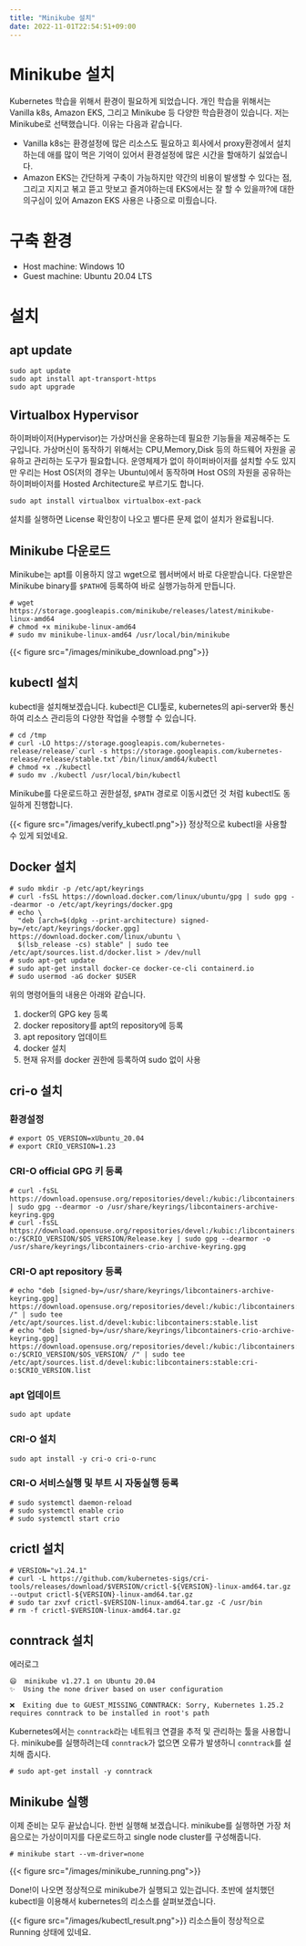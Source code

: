 ```yaml
---
title: "Minikube 설치"
date: 2022-11-01T22:54:51+09:00
---
```


# Minikube 설치
 Kubernetes 학습을 위해서 환경이 필요하게 되었습니다. 개인 학습을 위해서는 Vanilla k8s, Amazon EKS, 그리고 Minikube 등 다양한 학습환경이 있습니다. 저는 Minikube로 선택했습니다. 이유는 다음과 같습니다.
 - Vanilla k8s는 환경설정에 많은 리소스도 필요하고 회사에서 proxy환경에서 설치하는데 애를 많이 먹은 기억이 있어서 환경설정에 많은 시간을 할애하기 싫었습니다.
 - Amazon EKS는 간단하게 구축이 가능하지만 약간의 비용이 발생할 수 있다는 점, 그리고 지지고 볶고 뜯고 맛보고 즐겨야하는데 EKS에서는 잘 할 수 있을까?에 대한 의구심이 있어 Amazon EKS 사용은 나중으로 미뤘습니다.
 
# 구축 환경
- Host machine: Windows 10
- Guest machine: Ubuntu 20.04 LTS

# 설치
## apt update
```
sudo apt update
sudo apt install apt-transport-https
sudo apt upgrade
```
## Virtualbox Hypervisor
하이퍼바이저(Hypervisor)는 가상머신을 운용하는데 필요한 기능들을 제공해주는 도구입니다. 가상머신이 동작하기 위해서는 CPU,Memory,Disk 등의 하드웨어 자원을 공유하고 관리하는 도구가 필요합니다. 운영체제가 없이 하이퍼바이저를 설치할 수도 있지만 우리는 Host OS(저의 경우는 Ubuntu)에서 동작하며 Host OS의 자원을 공유하는 하이퍼바이저를 Hosted Architecture로 부르기도 합니다.
```
sudo apt install virtualbox virtualbox-ext-pack
```

설치를 실행하면 License 확인창이 나오고 별다른 문제 없이 설치가 완료됩니다.

## Minikube 다운로드
Minikube는 apt를 이용하지 않고 wget으로 웹서버에서 바로 다운받습니다. 다운받은 Minikube binary를 `$PATH`에 등록하여 바로 실행가능하게 만듭니다.
```
# wget https://storage.googleapis.com/minikube/releases/latest/minikube-linux-amd64
# chmod +x minikube-linux-amd64
# sudo mv minikube-linux-amd64 /usr/local/bin/minikube
```
{{< figure src="/images/minikube_download.png">}}

## kubectl 설치
kubectl을 설치해보겠습니다. kubectl은 CLI툴로, kubernetes의 api-server와 통신하여 리소스 관리등의 다양한 작업을 수행할 수 있습니다.
```
# cd /tmp
# curl -LO https://storage.googleapis.com/kubernetes-release/release/`curl -s https://storage.googleapis.com/kubernetes-release/release/stable.txt`/bin/linux/amd64/kubectl
# chmod +x ./kubectl
# sudo mv ./kubectl /usr/local/bin/kubectl
```
Minikube를 다운로드하고 권한설정, `$PATH` 경로로 이동시켰던 것 처럼 kubectl도 동일하게 진행합니다.

{{< figure src="/images/verify_kubectl.png">}}
정상적으로 kubectl을 사용할 수 있게 되었네요. 

## Docker 설치

```
# sudo mkdir -p /etc/apt/keyrings
# curl -fsSL https://download.docker.com/linux/ubuntu/gpg | sudo gpg --dearmor -o /etc/apt/keyrings/docker.gpg
# echo \
  "deb [arch=$(dpkg --print-architecture) signed-by=/etc/apt/keyrings/docker.gpg] https://download.docker.com/linux/ubuntu \
  $(lsb_release -cs) stable" | sudo tee /etc/apt/sources.list.d/docker.list > /dev/null
# sudo apt-get update
# sudo apt-get install docker-ce docker-ce-cli containerd.io
# sudo usermod -aG docker $USER
```
위의 명령어들의 내용은 아래와 같습니다.
1. docker의 GPG key 등록
2. docker repository를 apt의 repository에 등록
3. apt repository 업데이트
4. docker 설치
5. 현재 유저를 docker 권한에 등록하여 sudo 없이 사용

## cri-o 설치
### 환경설정
```
# export OS_VERSION=xUbuntu_20.04
# export CRIO_VERSION=1.23
```
### CRI-O official GPG 키 등록
```
# curl -fsSL https://download.opensuse.org/repositories/devel:/kubic:/libcontainers:/stable/$OS_VERSION/Release.key | sudo gpg --dearmor -o /usr/share/keyrings/libcontainers-archive-keyring.gpg
# curl -fsSL https://download.opensuse.org/repositories/devel:/kubic:/libcontainers:/stable:/cri-o:/$CRIO_VERSION/$OS_VERSION/Release.key | sudo gpg --dearmor -o /usr/share/keyrings/libcontainers-crio-archive-keyring.gpg
```
### CRI-O apt repository 등록
```
# echo "deb [signed-by=/usr/share/keyrings/libcontainers-archive-keyring.gpg] https://download.opensuse.org/repositories/devel:/kubic:/libcontainers:/stable/$OS_VERSION/ /" | sudo tee /etc/apt/sources.list.d/devel:kubic:libcontainers:stable.list
# echo "deb [signed-by=/usr/share/keyrings/libcontainers-crio-archive-keyring.gpg] https://download.opensuse.org/repositories/devel:/kubic:/libcontainers:/stable:/cri-o:/$CRIO_VERSION/$OS_VERSION/ /" | sudo tee /etc/apt/sources.list.d/devel:kubic:libcontainers:stable:cri-o:$CRIO_VERSION.list
```
### apt 업데이트
```
sudo apt update
```
### CRI-O 설치
```
sudo apt install -y cri-o cri-o-runc
```
### CRI-O 서비스실행 및 부트 시 자동실행 등록
```
# sudo systemctl daemon-reload
# sudo systemctl enable crio
# sudo systemctl start crio
```

## crictl 설치

```
# VERSION="v1.24.1"
# curl -L https://github.com/kubernetes-sigs/cri-tools/releases/download/$VERSION/crictl-${VERSION}-linux-amd64.tar.gz --output crictl-${VERSION}-linux-amd64.tar.gz
# sudo tar zxvf crictl-$VERSION-linux-amd64.tar.gz -C /usr/bin
# rm -f crictl-$VERSION-linux-amd64.tar.gz
```

## conntrack 설치
에러로그
```
😄  minikube v1.27.1 on Ubuntu 20.04
✨  Using the none driver based on user configuration

❌  Exiting due to GUEST_MISSING_CONNTRACK: Sorry, Kubernetes 1.25.2 requires conntrack to be installed in root's path
```

Kubernetes에서는 `conntrack`라는 네트워크 연결을 추적 및 관리하는 툴을 사용합니다. minikube를 실행하려는데 `conntrack`가 없으면 오류가 발생하니 `conntrack`를 설치해 줍시다.
```
# sudo apt-get install -y conntrack
```

## Minikube 실행
이제 준비는 모두 끝났습니다. 한번 실행해 보겠습니다. minikube를 실행하면 가장 처음으로는 가상이미지를 다운로드하고 single node cluster를 구성해줍니다.

```
# minikube start --vm-driver=none
```
{{< figure src="/images/minikube_running.png">}}

Done!이 나오면 정상적으로 minikube가 실행되고 있는겁니다. 초반에 설치했던 kubectl을 이용해서 kubernetes의 리소스를 살펴보겠습니다.

{{< figure src="/images/kubectl_result.png">}}
리소스들이 정상적으로 Running 상태에 있네요.
